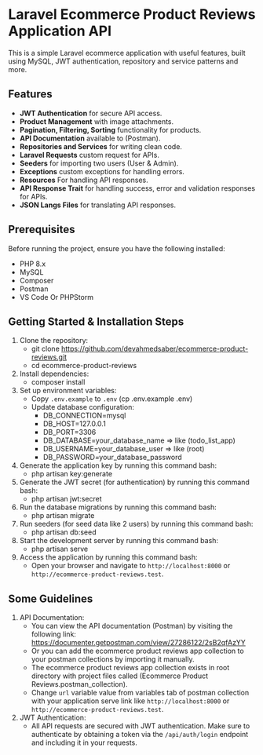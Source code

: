# Laravel Ecommerce Product Reviews Application API
This is a simple Laravel ecommerce application with useful features, built using MySQL, JWT authentication, repository and service patterns and more.

## Features
- **JWT Authentication** for secure API access.
- **Product Management** with image attachments.
- **Pagination, Filtering, Sorting** functionality for products.
- **API Documentation** available to (Postman).
- **Repositories and Services** for writing clean code.
- **Laravel Requests** custom request for APIs.
- **Seeders** for importing two users (User & Admin).
- **Exceptions** custom exceptions for handling errors.
- **Resources** For handling API responses.
- **API Response Trait** for handling success, error and validation responses for APIs.
- **JSON Langs Files** for translating API responses.
  
## Prerequisites
Before running the project, ensure you have the following installed:
- PHP 8.x
- MySQL
- Composer
- Postman
- VS Code Or PHPStorm

## Getting Started & Installation Steps
1. Clone the repository:
   - git clone https://github.com/devahmedsaber/ecommerce-product-reviews.git
   - cd ecommerce-product-reviews
2. Install dependencies:
   - composer install
3. Set up environment variables:
      - Copy `.env.example` to `.env` (cp .env.example .env)
      - Update database configuration:
          - DB_CONNECTION=mysql
          - DB_HOST=127.0.0.1
          - DB_PORT=3306
          - DB_DATABASE=your_database_name => like (todo_list_app)
          - DB_USERNAME=your_database_user => like (root)
          - DB_PASSWORD=your_database_password
4. Generate the application key by running this command bash:
    - php artisan key:generate
5. Generate the JWT secret (for authentication) by running this command bash:
    - php artisan jwt:secret
6. Run the database migrations by running this command bash:
    - php artisan migrate
7. Run seeders (for seed data like 2 users) by running this command bash:
    - php artisan db:seed
8. Start the development server by running this command bash:
    - php artisan serve
9. Access the application by running this command bash:
    - Open your browser and navigate to `http://localhost:8000` or `http://ecommerce-product-reviews.test`.

## Some Guidelines
1. API Documentation:
    - You can view the API documentation (Postman) by visiting the following link:
        https://documenter.getpostman.com/view/27286122/2sB2qfAzYY
    - Or you can add the ecommerce product reviews app collection to your postman collections by importing it manually.
    - The ecommerce product reviews app collection exists in root directory with project files called (Ecommerce Product Reviews.postman_collection).
    - Change `url` variable value from variables tab of postman collection with your application serve link like `http://localhost:8000` or `http://ecommerce-product-reviews.test`.
2. JWT Authentication:
    - All API requests are secured with JWT authentication. Make sure to authenticate by obtaining a token via the `/api/auth/login` endpoint and including it in your requests.
